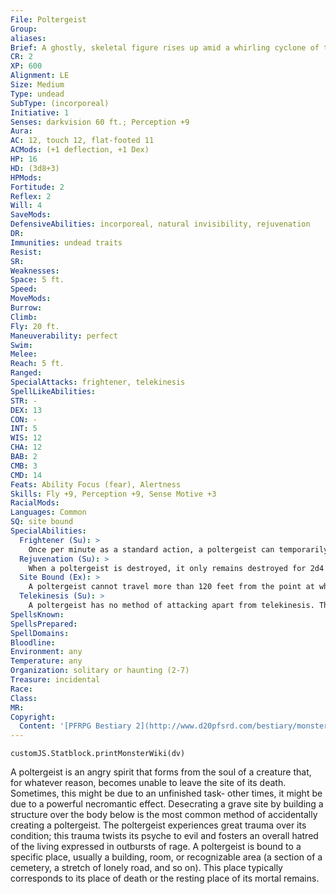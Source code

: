 ```yaml
---
File: Poltergeist
Group: 
aliases: 
Brief: A ghostly, skeletal figure rises up amid a whirling cyclone of tools, plates, utensils, and other loose objects.
CR: 2
XP: 600
Alignment: LE
Size: Medium
Type: undead
SubType: (incorporeal)
Initiative: 1
Senses: darkvision 60 ft.; Perception +9
Aura: 
AC: 12, touch 12, flat-footed 11
ACMods: (+1 deflection, +1 Dex)
HP: 16
HD: (3d8+3)
HPMods: 
Fortitude: 2
Reflex: 2
Will: 4
SaveMods: 
DefensiveAbilities: incorporeal, natural invisibility, rejuvenation
DR: 
Immunities: undead traits
Resist: 
SR: 
Weaknesses: 
Space: 5 ft.
Speed: 
MoveMods: 
Burrow: 
Climb: 
Fly: 20 ft.
Maneuverability: perfect
Swim: 
Melee: 
Reach: 5 ft.
Ranged: 
SpecialAttacks: frightener, telekinesis
SpellLikeAbilities: 
STR: -
DEX: 13
CON: -
INT: 5
WIS: 12
CHA: 12
BAB: 2
CMB: 3
CMD: 14
Feats: Ability Focus (fear), Alertness
Skills: Fly +9, Perception +9, Sense Motive +3
RacialMods: 
Languages: Common
SQ: site bound
SpecialAbilities:
  Frightener (Su): >
    Once per minute as a standard action, a poltergeist can temporarily drop its natural invisibility, revealing itself to be a skeletal, ghost-like humanoid. All creatures within 30 feet when a poltergeist uses this ability must make a DC 14 Will save to avoid becoming frightened for 1d4 rounds. The poltergeist then resumes its invisibility at the end of its turn as a free action. A creature that successfully saves is immune to the fear effect of that poltergeist for 24 hours. If the poltergeist's natural invisibility is negated via other methods, it cannot use this ability. Likewise, those that can see invisible creatures are immune to this special attack. This is a mind-affecting fear effect. The save DC is Charisma-based.
  Rejuvenation (Su): >
    When a poltergeist is destroyed, it only remains destroyed for 2d4 days. After this time, the undead spirit reforms where it was destroyed, fully healed. The only way to permanently destroy a poltergeist is to determine the reason for its existence and set right whatever prevents it from resting in peace. The exact means varies with each spirit and may require a good deal of research, and should be created specifically for each different poltergeist or group of poltergeists by the GM.
  Site Bound (Ex): >
    A poltergeist cannot travel more than 120 feet from the point at which it was created or formed.
  Telekinesis (Su): >
    A poltergeist has no method of attacking apart from telekinesis. This ability functions as the spell telekinesis, with a CL equal to the poltergeist's Hit Dice (CL 3rd for most poltergeists). A typical poltergeist has a ranged attack roll of +3 when using telekinesis to hurl objects or creatures, and can use the ability on objects or creatures of up to 75 pounds. If a poltergeist attempts to hurl a creature with this ability, that creature can resist the effect with a successful DC 12 Will save. The save DC is Charisma-based.
SpellsKnown: 
SpellsPrepared: 
SpellDomains: 
Bloodline: 
Environment: any
Temperature: any
Organization: solitary or haunting (2-7)
Treasure: incidental
Race: 
Class: 
MR: 
Copyright:
  Content: '[PFRPG Bestiary 2](http://www.d20pfsrd.com/bestiary/monster-listings/undead/poltergeist)'
---
```

```dataviewjs
customJS.Statblock.printMonsterWiki(dv)
```
A poltergeist is an angry spirit that forms from the soul of a creature that, for whatever reason, becomes unable to leave the site of its death. Sometimes, this might be due to an unfinished task- other times, it might be due to a powerful necromantic effect. Desecrating a grave site by building a structure over the body below is the most common method of accidentally creating a poltergeist. The poltergeist experiences great trauma over its condition; this trauma twists its psyche to evil and fosters an overall hatred of the living expressed in outbursts of rage. A poltergeist is bound to a specific place, usually a building, room, or recognizable area (a section of a cemetery, a stretch of lonely road, and so on). This place typically corresponds to its place of death or the resting place of its mortal remains.
